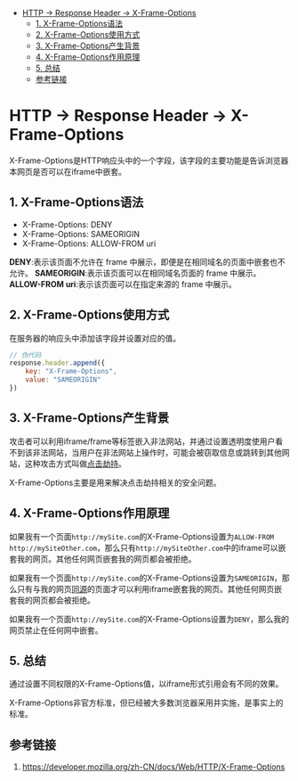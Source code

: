 
<!-- @import "[TOC]" {cmd="toc" depthFrom=1 depthTo=6 orderedList=false} -->

<!-- code_chunk_output -->

* [HTTP -> Response Header -> X-Frame-Options](#http-response-header-x-frame-options)
	* [1. X-Frame-Options语法](#1-x-frame-options语法)
	* [2. X-Frame-Options使用方式](#2-x-frame-options使用方式)
	* [3. X-Frame-Options产生背景](#3-x-frame-options产生背景)
	* [4. X-Frame-Options作用原理](#4-x-frame-options作用原理)
	* [5. 总结](#5-总结)
	* [参考链接](#参考链接)

<!-- /code_chunk_output -->

# HTTP -> Response Header -> X-Frame-Options
X-Frame-Options是HTTP响应头中的一个字段，该字段的主要功能是告诉浏览器本网页是否可以在iframe中嵌套。

## 1. X-Frame-Options语法
* X-Frame-Options: DENY
* X-Frame-Options: SAMEORIGIN
* X-Frame-Options: ALLOW-FROM uri

**DENY**:表示该页面不允许在 frame 中展示，即便是在相同域名的页面中嵌套也不允许。
**SAMEORIGIN**:表示该页面可以在相同域名页面的 frame 中展示。
**ALLOW-FROM uri**:表示该页面可以在指定来源的 frame 中展示。

## 2. X-Frame-Options使用方式
在服务器的响应头中添加该字段并设置对应的值。
```javascript {.line-numbers}
// 伪代码
response.header.append({
    key: "X-Frame-Options", 
    value: "SAMEORIGIN"
})
```

## 3. X-Frame-Options产生背景
攻击者可以利用iframe/frame等标签嵌入非法网站，并通过设置透明度使用户看不到该非法网站，当用户在非法网站上操作时，可能会被窃取信息或跳转到其他网站，这种攻击方式叫做[点击劫持](https://github.com/Kilin9527/Frontend_And_Backend_Knowledge/blob/master/documents/security/attack_clickJacking.md)。

X-Frame-Options主要是用来解决点击劫持相关的安全问题。

## 4. X-Frame-Options作用原理
如果我有一个页面`http://mySite.com`的X-Frame-Options设置为`ALLOW-FROM http://mySiteOther.com`，那么只有`http://mySiteOther.com`中的iframe可以嵌套我的网页。其他任何网页嵌套我的网页都会被拒绝。

如果我有一个页面`http://mySite.com`的X-Frame-Options设置为`SAMEORIGIN`，那么只有与我的网页[同源](https://github.com/Kilin9527/Frontend_And_Backend_Knowledge/blob/master/documents/security/concepts/same_origin_policy.md)的页面才可以利用iframe嵌套我的网页。其他任何网页嵌套我的网页都会被拒绝。

如果我有一个页面`http://mySite.com`的X-Frame-Options设置为`DENY`，那么我的网页禁止在任何网中嵌套。

## 5. 总结
通过设置不同权限的X-Frame-Options值，以iframe形式引用会有不同的效果。

X-Frame-Options非官方标准，但已经被大多数浏览器采用并实施，是事实上的标准。

## 参考链接
1. https://developer.mozilla.org/zh-CN/docs/Web/HTTP/X-Frame-Options